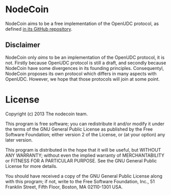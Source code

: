 # NodeCoin

NodeCoin aims to be a free implementation of the OpenUDC protocol, as defined [in its GitHub repository](https://github.com/Open-UDC/open-udc).

## Disclaimer

NodeCoin only *aims* to be an implementation of the OpenUDC protocol, it is not. Firstly because OpenUDC protocol is still a draft, and secondly because NodeCoin have some divergences in its founding principles.
Consequentyl, NodeCoin proposes its own protocol which differs in many aspects with OpenUDC. However, we hope that those protocols will join at some point.

# License

Copyright (c) 2013 The nodecoin team.

This program is free software; you can redistribute it and/or modify it under the terms of the GNU General Public License as published by the Free Software Foundation; either version 2 of the License, or (at your option) any later version.

This program is distributed in the hope that it will be useful, but WITHOUT ANY WARRANTY; without even the implied warranty of MERCHANTABILITY or FITNESS FOR A PARTICULAR PURPOSE. See the GNU General Public License for more details.

You should have received a copy of the GNU General Public License along with this program; if not, write to the Free Software Foundation, Inc., 51 Franklin Street, Fifth Floor, Boston, MA 02110-1301 USA.